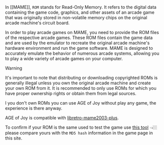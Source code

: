 In [[MAME]], `ROM` stands for Read-Only Memory. It refers to the digital data containing the game code, graphics, and other assets of an arcade game that was originally stored in non-volatile memory chips on the original arcade machine's circuit board.

In order to play arcade games on MAME, you need to provide the ROM files of the respective arcade games. These ROM files contain the game data and are used by the emulator to recreate the original arcade machine's hardware environment and run the game software. MAME is designed to accurately emulate the behavior of numerous arcade systems, allowing you to play a wide variety of arcade games on your computer.

> [!warning] 
> It's important to note that distributing or downloading copyrighted ROMs is generally illegal unless you own the original arcade machine and create your own ROM from it. It is recommended to only use ROMs for which you have proper ownership rights or obtain them from legal sources.

I you don't own ROMs you can use AGE of Joy without play any game, the experience is there anyway.

AGE of Joy is compatible with [libretro-mame2003-plus](https://github.com/libretro/mame2003-plus-libretro).

To confirm if your ROM is the same used to test the game use [this tool](https://curif.github.io/AgeOfJoy-ROMCRC/index.html) 👈🏼 please compare yours with the `MD5 hash` information in the game page in this site.
